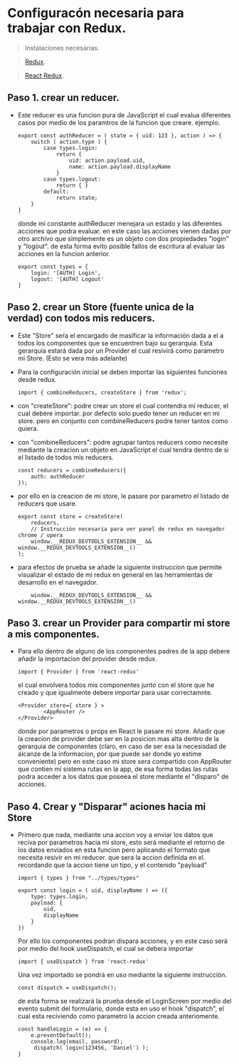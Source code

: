 # Configuracón necesaria para trabajar con Redux.
> Instalaciones necesarias.

> [Redux](https://es.redux.js.org).

> [React Redux](https://react-redux.js.org).

## Paso 1. crear un reducer.
- Este reducer es una funcion pura de JavaScript el cual evalua diferentes casos por medio de los paramtros de la funcion que creare. ejemplo.
    ```
    export const authReducer = ( state = { uid: 123 }, action ) => {
        switch ( action.type ) {
            case types.login:
                return {
                    uid: action.payload.uid,
                    name: action.payload.displayName
                }
            case types.logout:
                return { }
            default:
                return state;
        }
    }
    ```
    donde mi constante authReducer menejara un estado y las diferentes acciones que podra evaluar. 
    en este caso las acciones vienen dadas por otro archivo que simplemente es un objeto con dos propiedades "login" y "logout". de esta forma evito posible fallos de escritura al evaluar las acciones en la funcion anterior.
    ```
    export const types = {
        login: '[AUTH] Login',
        logout: '[AUTH] Logout'
    }
    ```
    
## Paso 2. crear un Store (fuente unica de la verdad) con todos mis reducers.  
- Este "Store" seŕa el encargado de masificar la información dada a el a todos los componentes que se encuentren bajo su gerarquia. Esta gerarquia estará dada por un Provider el cual resivirá como parametro mi Store. (Esto se vera más adelante)
- Para la configuración inicial se deben importar las siguientes funciones desde redux.

    ```
    import { combineReducers, createStore } from 'redux';
    ```
- con "createStore": podre crear un store el cual contendra mi reducer, el cual debere importar. por defecto solo puedo tener un reducer en mi store. pero en conjunto con combineReducers podre tener tantos como quiera.
- con "combineReducers": podre agrupar tantos reducers como necesite mediante la creacion un objeto en JavaScript el cual tendra dentro de si el listado de todos mis reducers. 
    ```
    const reducers = combineReducers({
        auth: authReducer
    });
    ```
- por ello en la creacion de mi store, le pasare por parametro el listado de reducers que usare. 
    ```
    export const store = createStore(
        reducers,
        // Instrucción necesaria para ver panel de redux en navegador chrome / opera
        window.__REDUX_DEVTOOLS_EXTENSION__ && window.__REDUX_DEVTOOLS_EXTENSION__()
    );
    ```
- para efectos de prueba se añade la siguiente instruccion que permite visualizar el estado de mi redux en general en las herramientas de desarrollo en el navegador.
    ```
        window.__REDUX_DEVTOOLS_EXTENSION__ && window.__REDUX_DEVTOOLS_EXTENSION__()
    ```

## Paso 3. crear un Provider para compartir mi store a mis componentes.
- Para ello dentro de alguno de los componentes padres de la app debere añadir la importacion del provider desde redux.
    ```
    import { Provider } from 'react-redux'

    ```
    el cual envolvera todos mis componentes junto con el store que he creado y que igualmente debere importar para usar correctamnte. 
    ```
    <Provider store={ store } >
            <AppRouter />
    </Provider>
    ```
    donde por parametros o props en React le pasare mi store.
    Añadir que la creacion de provider debe ser en la posicion mas alta dentro de la gerarquia de componentes (claro, en caso de ser esa la necesisdad de alcanze de la informacion, por que puede ser donde yo estime conveniente) pero en este caso mi store sera compartido con AppRouter que contien mi sistema rutas en la app, de esa forma todas las rutas podra acceder a los datos que poseea el store mediante el "disparo" de acciones.

## Paso 4. Crear y "Disparar" aciones hacia mi Store

- Primero que nada, mediante una accion voy a enviar los datos que reciva por parametros hacia mi store, esto será mediante el retorno de los datos enviados en esta funcion pero aplicando el formato que necesita resivir en mi reducer. que sera la accion definida en el. recordando que la accion tiene un tipo, y el contenido "payload"
    ```
    import { types } from "../types/types"

    export const login = ( uid, displayName ) => ({
        type: types.login,
        payload: {
            uid,
            displayName
        }        
    })
    ```
    Por ello los componentes podran dispara acciones, y en este caso será por medio del hook useDispatch, el cual se debera importar
    ```
    import { useDispatch } from 'react-redux'
    ```
    Una vez importado se pondrá en uso mediante la siguiente instrucción.
    ```
    const dispatch = useDispatch();
    ```
    de esta forma se realizará la prueba desde el LoginScreen por medio del evento submit del formulario, donde esta en uso el hook "dispatch", el cual esta reciviendo como parametro la accion creada anteriomente.
    ```
    const handleLogin = (e) => {
        e.preventDefault();
        console.log(email, password);
         dispatch( login(123456, 'Daniel') );
    }
    ```



